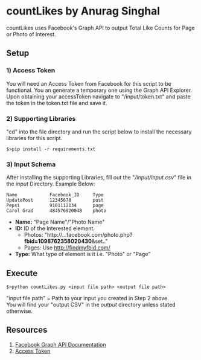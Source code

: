 # countLikes by Anurag Singhal

countLikes uses Facebook's Graph API to output Total Like Counts for Page or Photo of Interest.

## Setup

### 1) Access Token
You will need an Access Token from Facebook for this script to be functional. You an generate a temporary one using the Graph API Explorer. Upon obtaining your accessToken navigate to "/input/token.txt" and paste the token in the token.txt file and save it.
### 2) Supporting Libraries
"cd" into the file directory and run the script below to install the necessary libraries for this script.

    $>pip install -r requirements.txt

### 3) Input Schema
After installing the supporting Libraries, fill out the "_/input/input.csv_" file in the _input_ Directory. Example Below:

    Name 	 		Facebook_ID     Type
    UpdatePost    	12345678        post
    Pepsi    		9101112134      page
    Carol Grad  	484576920048    photo
    
- **Name:** "Page Name"/"Photo Name"
- **ID:** ID of the Interested element.
    - Photos: "http://...facebook.com/photo.php?**fbid=1098762358020430**&set.."
    - Pages: Use http://findmyfbid.com/
- **Type:** What type of element is it i.e. "Photo" or "Page"

## Execute
    $>python countLikes.py <input file path> <output file path>

"input file path" = Path to your input you created in Step 2 above.    
You will find your "output CSV" in the _output_ directory unless stated otherwise.

## Resources
1. [Facebook Graph API Documentation](https://developers.facebook.com/docs/graph-api)
2. [Access Token](https://developers.facebook.com/docs/facebook-login/access-tokens)